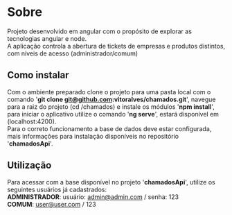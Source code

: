 # Sobre

Projeto desenvolvido em angular com o propósito de explorar as tecnologias angular e node.</br>
A aplicação controla a abertura de tickets de empresas e produtos distintos, com níveis de acesso (administrador/comum)

## Como instalar

Com o ambiente preparado clone o projeto para uma pasta local com o comando '**git clone git@github.com:vitoralves/chamados.git**', navegue para a raiz do projeto (cd /chamados) e instale os módulos '**npm install**', para iniciar o aplicativo utilize o comando '**ng serve**', estará disponível em (localhost:4200).</br>
Para o correto funcionamento a base de dados deve estar configurada, mais informações para instalação disponíveis no repositório '**chamadosApi**'.

## Utilização

Para acessar com a base disponível no projeto '**chamadosApi**', utilize os seguintes usuários já cadastrados:</br>
**ADMINISTRADOR**: usuário: admin@admin.com / senha: 123</br>
**COMUM**: user@user.com / 123
